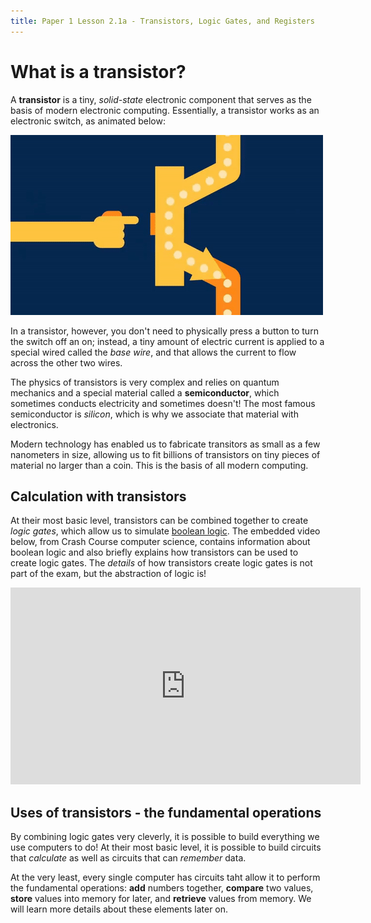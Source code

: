 ```yaml
---
title: Paper 1 Lesson 2.1a - Transistors, Logic Gates, and Registers
---
```


# What is a transistor?

A **transistor** is a tiny, *solid-state* electronic component that serves as the basis of modern electronic computing. Essentially, a transistor works as an electronic switch, as animated below:

![switch](medi/../media/switch.gif)

In a transistor, however, you don't need to physically press a button to turn the switch off an on; instead, a tiny amount of electric current is applied to a special wired called the *base wire*, and that allows the current to flow across the other two wires.

The physics of transistors is very complex and relies on quantum mechanics and a special material called a **semiconductor**, which sometimes conducts electricity and sometimes doesn't! The most famous semiconductor is *silicon*, which is why we associate that material with electronics.

Modern technology has enabled us to fabricate transitors as small as a few nanometers in size, allowing us to fit billions of transistors on tiny pieces of material no larger than a coin. This is the basis of all modern computing.

## Calculation with transistors

At their most basic level, transistors can be combined together to create *logic gates*, which allow us to simulate [boolean logic](np2.9_boolean_logic.md). The embedded video below, from Crash Course computer science, contains information about boolean logic and also briefly explains how transistors can be used to create logic gates. The *details* of how transistors create logic gates is not part of the exam, but the abstraction of logic is!

<iframe width="560" height="315" src="https://www.youtube.com/embed/gI-qXk7XojA" title="YouTube video player" frameborder="0" allow="accelerometer; autoplay; clipboard-write; encrypted-media; gyroscope; picture-in-picture" allowfullscreen></iframe>

## Uses of transistors - the fundamental operations

By combining logic gates very cleverly, it is possible to build everything we use computers to do! At their most basic level, it is possible to build circuits that *calculate* as well as circuits that can *remember* data.

At the very least, every single computer has circuits taht allow it to perform the fundamental operations: **add** numbers together, **compare** two values, **store** values into memory for later, and **retrieve** values from memory. We will learn more details about these elements later on.
